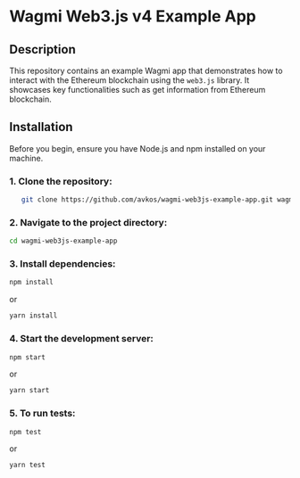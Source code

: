 # Wagmi Web3.js v4 Example App

## Description

This repository contains an example Wagmi app that demonstrates how to interact with the Ethereum blockchain using the `web3.js` library. It showcases key functionalities such as get information from Ethereum blockchain.

## Installation

Before you begin, ensure you have Node.js and npm installed on your machine.

### 1. Clone the repository:
```bash
   git clone https://github.com/avkos/wagmi-web3js-example-app.git wagmi-web3js-example-app
```

### 2. Navigate to the project directory:
```bash
cd wagmi-web3js-example-app
```

### 3. Install dependencies:
```bash
npm install
```
or
```bash
yarn install
```

### 4. Start the development server:
```bash
npm start
```
or
```bash
yarn start
````

### 5. To run tests:
```bash
npm test
```
or
```bash
yarn test
````
